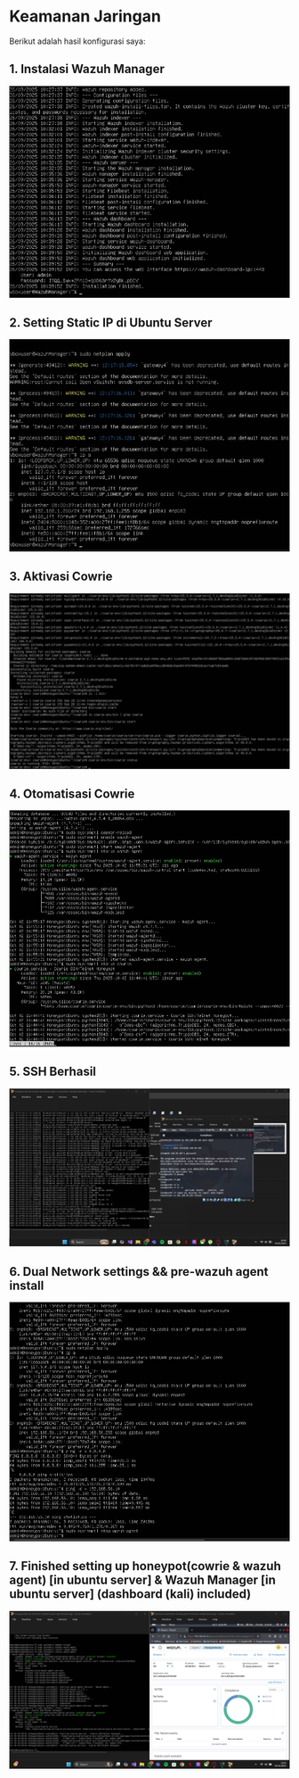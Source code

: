 # Keamanan Jaringan

Berikut adalah hasil konfigurasi saya:

## 1. Instalasi Wazuh Manager
![Wazuh Manager Installed](./wazuh%20manager%20installed.jpg)

## 2. Setting Static IP di Ubuntu Server
![Static IP Setting](./setting%20static%20ip%20on%20wazuh%20manager%20ubuntu%20server.jpg)

## 3. Aktivasi Cowrie
![Cowrie Activation](./activating%20cowrie%20through%20cowrie-env%20.jpg)

## 4. Otomatisasi Cowrie 
![Automation Success](./successfully%20automate%20cowrie%20and%20both%20cowrie%20and%20wazuh%20agent%20running.jpg)

## 5. SSH Berhasil
![SSH Successful](./ssh%20successful.jpg)

## 6. Dual Network settings && pre-wazuh agent install
![Dual Network success](./image.png)

## 7. Finished setting up honeypot(cowrie & wazuh agent) [in ubuntu server] & Wazuh Manager [in ubuntu server] (dashboard (kali) included)
![Finish Setup](./Screenshot%20(465).png)
